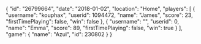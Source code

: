 {
  "id": "26799664",
  "date": "2018-01-02",
  "location": "Home",
  "players": [
    {
      "username": "kouphax",
      "userid": 1094472,
      "name": "James",
      "score": 23,
      "firstTimePlaying": false,
      "win": false
    },
    {
      "username": "",
      "userid": 0,
      "name": "Emma",
      "score": 89,
      "firstTimePlaying": false,
      "win": true
    }
  ],
  "game": {
    "name": "Azul",
    "id": 230802
  }
}
